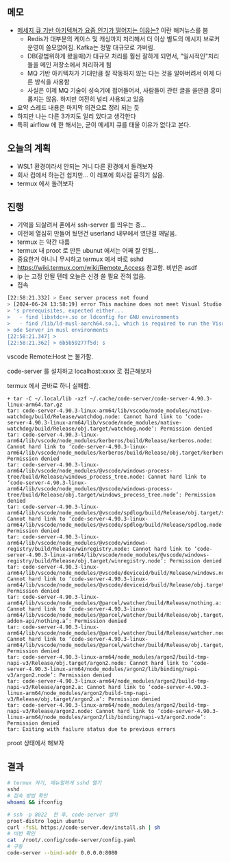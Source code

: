 ## 메모

- [메세지 큐 기반 아키텍쳐가 요즘 인기가 떨어지는 이유는?](https://news.hada.io/topic?id=15456) 이란 해커뉴스를 봄
    - Redis가 대부분의 케이스 및 캐싱까지 처리해서 더 이상 별도의 메시지 브로커 운영이 쓸모없어짐. Kafka는 정말 대규모로 가버림.
    - DB(광범위하게 봤을때)가 대규모 처리를 훨씬 잘하게 되면서, "일시적인"처리들을 메인 저장소에서 처리하게 됨
    - MQ 기반 아키텍처가 기대만큼 잘 작동하지 않는 다는 것을 알아버려서 이제 다른 방식을 사용함
    - 사실은 이제 MQ 기술이 성숙기에 접어들어서, 사람들이 관련 글을 쓸만큼 흥미롭지는 않음. 하지만 여전히 널리 사용되고 있음
- 요약 스레드 내용은 마지막 의견으로 정리 되는 듯
- 하지만 나는 다른 3가지도 일리 있다고 생각한다
- 특히 airflow 에 한 해서는, 굳이 메세지 큐를 태울 이유가 없다고 본다.


## 오늘의 계획

- WSL1 환경이라서 안되는 거니 다른 환경에서 돌려보자
- 회사 컴에서 하는건 쉽지만... 이 레포에 회사컴 묻히기 싫음.
- termux 에서 돌려보자

## 진행

- 기억을 되살려서 폰에서 ssh-server 를 띄우는 중...
- 이전에 열심히 만들어 뒀던건 userland 내부에서 였단걸 깨달음.
- termux 는 약간 다름
- termux 내 proot 로 만든 ubunut 에서는 어째 잘 안됨...
- 중요한거 아니니 무시하고 termux 에서 바로 sshd
- https://wiki.termux.com/wiki/Remote_Access 참고함. 비번은 asdf
- ip 는 고정 안될 텐데 오늘은 신경 쓸 필요 전혀 없음.
- 접속 

```sh
[22:58:21.332] > Exec server process not found
> [2024-06-24 13:58:19] error This machine does not meet Visual Studio Code Server
> 's prerequisites, expected either...
>   - find libstdc++.so or ldconfig for GNU environments
>   - find /lib/ld-musl-aarch64.so.1, which is required to run the Visual Studio C
> ode Server in musl environments
[22:58:21.347] > 
[22:58:21.362] > 6b5b59277f5d: s
```

vscode Remote:Host 는 불가함.

code-server 를 설치하고 localhost:xxxx 로 접근해보자

termux 에서 곧바로 하니 실패함.
```
+ tar -C ~/.local/lib -xzf ~/.cache/code-server/code-server-4.90.3-linux-arm64.tar.gz
tar: code-server-4.90.3-linux-arm64/lib/vscode/node_modules/native-watchdog/build/Release/watchdog.node: Cannot hard link to ‘code-server-4.90.3-linux-arm64/lib/vscode/node_modules/native-watchdog/build/Release/obj.target/watchdog.node’: Permission denied
tar: code-server-4.90.3-linux-arm64/lib/vscode/node_modules/kerberos/build/Release/kerberos.node: Cannot hard link to ‘code-server-4.90.3-linux-arm64/lib/vscode/node_modules/kerberos/build/Release/obj.target/kerberos.node’: Permission denied
tar: code-server-4.90.3-linux-arm64/lib/vscode/node_modules/@vscode/windows-process-tree/build/Release/windows_process_tree.node: Cannot hard link to ‘code-server-4.90.3-linux-arm64/lib/vscode/node_modules/@vscode/windows-process-tree/build/Release/obj.target/windows_process_tree.node’: Permission denied
tar: code-server-4.90.3-linux-arm64/lib/vscode/node_modules/@vscode/spdlog/build/Release/obj.target/spdlog.node: Cannot hard link to ‘code-server-4.90.3-linux-arm64/lib/vscode/node_modules/@vscode/spdlog/build/Release/spdlog.node’: Permission denied
tar: code-server-4.90.3-linux-arm64/lib/vscode/node_modules/@vscode/windows-registry/build/Release/winregistry.node: Cannot hard link to ‘code-server-4.90.3-linux-arm64/lib/vscode/node_modules/@vscode/windows-registry/build/Release/obj.target/winregistry.node’: Permission denied
tar: code-server-4.90.3-linux-arm64/lib/vscode/node_modules/@vscode/deviceid/build/Release/windows.node: Cannot hard link to ‘code-server-4.90.3-linux-arm64/lib/vscode/node_modules/@vscode/deviceid/build/Release/obj.target/windows.node’: Permission denied
tar: code-server-4.90.3-linux-arm64/lib/vscode/node_modules/@parcel/watcher/build/Release/nothing.a: Cannot hard link to ‘code-server-4.90.3-linux-arm64/lib/vscode/node_modules/@parcel/watcher/build/Release/obj.target/node_modules/node-addon-api/nothing.a’: Permission denied
tar: code-server-4.90.3-linux-arm64/lib/vscode/node_modules/@parcel/watcher/build/Release/watcher.node: Cannot hard link to ‘code-server-4.90.3-linux-arm64/lib/vscode/node_modules/@parcel/watcher/build/Release/obj.target/watcher.node’: Permission denied
tar: code-server-4.90.3-linux-arm64/node_modules/argon2/build-tmp-napi-v3/Release/obj.target/argon2.node: Cannot hard link to ‘code-server-4.90.3-linux-arm64/node_modules/argon2/lib/binding/napi-v3/argon2.node’: Permission denied
tar: code-server-4.90.3-linux-arm64/node_modules/argon2/build-tmp-napi-v3/Release/argon2.a: Cannot hard link to ‘code-server-4.90.3-linux-arm64/node_modules/argon2/build-tmp-napi-v3/Release/obj.target/argon2.a’: Permission denied
tar: code-server-4.90.3-linux-arm64/node_modules/argon2/build-tmp-napi-v3/Release/argon2.node: Cannot hard link to ‘code-server-4.90.3-linux-arm64/node_modules/argon2/lib/binding/napi-v3/argon2.node’: Permission denied
tar: Exiting with failure status due to previous errors
```
proot 상태에서 해보자




## 결과

```sh
# termux 켜기, 메뉴얼하게 sshd 열기
sshd
# 접속 방법 확인
whoami && ifconfig

# ssh -p 8022  한 후, code-server 설치
proot-distro login ubuntu
curl -fsSL https://code-server.dev/install.sh | sh
# 비번 확인
cat  /root/.config/code-server/config.yaml
# 구동
code-server --bind-addr 0.0.0.0:8080
```